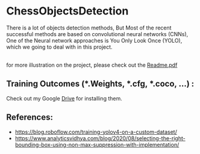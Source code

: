 # ChessObjectsDetection
There is a lot of objects detection methods, But Most of the recent successful methods are based on convolutional neural networks (CNNs), <br>
One of the Neural network approaches is You Only Look Once (YOLO), which we going to deal with in this project.
<br> <br>

for more illustration on the project, please check out the [Readme.pdf]()

## Training Outcomes (*.Weights, *.cfg, *.coco, ...) : 
Check out my Google [Drive](https://drive.google.com/drive/folders/1gjkOC3vMTAAvSnR5oBFUWe-GNR0-R1lj?usp=sharing) for installing them.

## References:
* https://blog.roboflow.com/training-yolov4-on-a-custom-dataset/
* https://www.analyticsvidhya.com/blog/2020/08/selecting-the-right-bounding-box-using-non-max-suppression-with-implementation/


